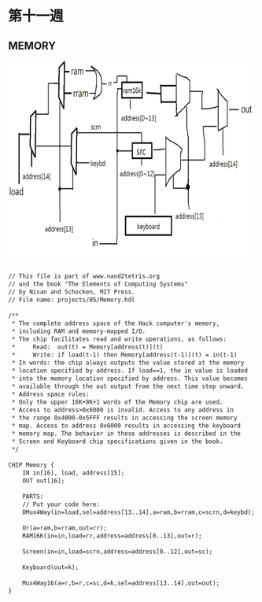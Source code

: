 # 第十一週

## MEMORY
<img src="https://github.com/owen4096/co109a/blob/master/05/memory.png" width="500" height="400"  align=center /> 

<pre><code>
// This file is part of www.nand2tetris.org
// and the book "The Elements of Computing Systems"
// by Nisan and Schocken, MIT Press.
// File name: projects/05/Memory.hdl

/**
 * The complete address space of the Hack computer's memory,
 * including RAM and memory-mapped I/O. 
 * The chip facilitates read and write operations, as follows:
 *     Read:  out(t) = Memory[address(t)](t)
 *     Write: if load(t-1) then Memory[address(t-1)](t) = in(t-1)
 * In words: the chip always outputs the value stored at the memory 
 * location specified by address. If load==1, the in value is loaded 
 * into the memory location specified by address. This value becomes 
 * available through the out output from the next time step onward.
 * Address space rules:
 * Only the upper 16K+8K+1 words of the Memory chip are used. 
 * Access to address>0x6000 is invalid. Access to any address in 
 * the range 0x4000-0x5FFF results in accessing the screen memory 
 * map. Access to address 0x6000 results in accessing the keyboard 
 * memory map. The behavior in these addresses is described in the 
 * Screen and Keyboard chip specifications given in the book.
 */

CHIP Memory {
    IN in[16], load, address[15];
    OUT out[16];

    PARTS:
    // Put your code here:
    DMux4Way(in=load,sel=address[13..14],a=ram,b=rram,c=scrn,d=keybd);

	Or(a=ram,b=rram,out=rr);
	RAM16K(in=in,load=rr,address=address[0..13],out=r);
	
	Screen(in=in,load=scrn,address=address[0..12],out=sc);
	
	Keyboard(out=k);

	Mux4Way16(a=r,b=r,c=sc,d=k,sel=address[13..14],out=out);
}
</code></pre>
